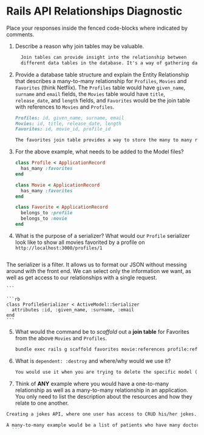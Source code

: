 # Rails API Relationships Diagnostic

Place your responses inside the fenced code-blocks where indicated by comments.

1. Describe a reason why join tables may be valuable.

    ```md
      Join tables can provide insight into the relationship between
      different data tables in the database. It's a way of gathering data on from different parts of the database on one query.
    ```

2. Provide a database table structure and explain the Entity Relationship that
describes a many-to-many relationship for `Profiles`, `Movies` and `Favorites`
(think Netflix). The `Profiles` table would have `given_name`, `surname` and
`email` fields, the `Movies` table would have `title`, `release_date`, and
`length` fields, and `Favorites` would be the join table with references to
`Movies` and `Profiles`.

    ```md
    Profiles: id, given_name, surname, email
    Movies: id, title, release_date, length
    Favorites: id, movie_id, profile_id

    The favorites join table provides a way to store the many to many relationship between profiles and movies by storing their IDs.
    ```

3. For the above example, what needs to be added to the Model files?

    ```rb
    class Profile < ApplicationRecord
      has_many :favorites
    end
    ```

    ```rb
    class Movie < ApplicationRecord
      has_many :favorites
    end
    ```

    ```rb
    class Favorite < ApplicationRecord
      belongs_to :profile
      belongs_to :movie
    end
    ```

4. What is the purpose of a serializer? What would our `Profile` serializer look
  like to show all movies favorited by a profile on
  `http://localhost:3000/profiles/1`

    ```md
  The serializer is a filter. It allows us to format our JSON without messing around with the front end. We can select only the information we want, as well as get access to our relationships with a single request.

    ```

    ```rb
    class ProfileSerializer < ActiveModel::Serializer
      attributes :id, :given_name, :surname, :email
    end
    ```

5. What would the command be to _scaffold_ out a **join table** for Favorites from
  the above `Movies` and `Profiles`.

    ```sh
    bundle exec rails g scaffold favorites movie:references profile:references
    ```

6. What is `dependent: :destroy` and where/why would we use it?

    ```md
    You would use it when you are trying to delete the specific model (alll of the parent and children objects - keys and values)>
    ```

7. Think of **ANY** example where you would have a one-to-many relationship as well
  as a many-to-many relationship in an application. You only need to list the
  description about the resources and how they relate to one another.
  ```md
  Creating a jokes API, where one user has access to CRUD his/her jokes. It would be like a personal journal/diary. This would be a One-to-Many.

  A many-to-many example would be a list of patients who have many doctors and many medical staff attending to them.
    ```
